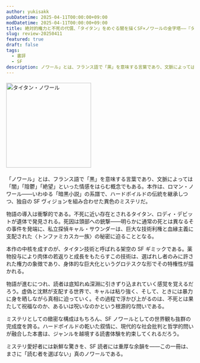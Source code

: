 ```yaml
---
author: yukisakk
pubDatetime: 2025-04-11T00:00:00+09:00
modDatetime: 2025-04-11T00:00:00+09:00
title: 絶対的権力と不死の代償、「タイタン」をめぐる闇を描くSF×ノワールの金字塔——『タイタン・ノワール』
slug: review-20250411
featured: true
draft: false
tags:
  - 書評
  - SF
description: ノワール」とは、フランス語で「黒」を意味する言葉であり、文脈によっては「闇」「陰鬱」「絶望」といった情感をはらむ概念でもある。本作は、ロマン・ノワール——いわゆる「暗黒小説」の系譜で、ハードボイルドの伝統を継承しつつ、独自の SF ヴィジョンを組み合わせた異色のミステリだ。
---
```


<div style="margin: 20px 0">
<a href="https://www.amazon.co.jp/dp/4150124655/ref=nosim?tag=revbooks084-22" class="inline-block" style="margin: 0; padding: 0; border-width: 0;">     
<img class="inline-block" src="https://images-na.ssl-images-amazon.com/images/P/4150124655.09.LZZZZZZZ.jpg" alt="タイタン・ノワール" style="width: 228px; height: auto; border-radius: 0; margin: 0; padding: 0;">
</a>
</div>

「ノワール」とは、フランス語で「黒」を意味する言葉であり、文脈によっては「闇」「陰鬱」「絶望」といった情感をはらむ概念でもある。本作は、ロマン・ノワール——いわゆる「暗黒小説」の系譜で、ハードボイルドの伝統を継承しつつ、独自の SF ヴィジョンを組み合わせた異色のミステリだ。

物語の導入は衝撃的である。不死に近い存在とされるタイタン、ロディ・デビットが遺体で発見される。死因は頭部への銃撃——明らかに通常の死とは異なるその事件を発端に、私立探偵キャル・サウンダーは、巨大な技術利権と血縁主義に支配された〈トンファミカスカ一族〉の秘密に迫ることとなる。

本作の中核を成すのが、タイタン技術と呼ばれる架空の SF ギミックである。薬物投与により肉体の若返りと成長をもたらすこの技術は、選ばれし者のみに許された権力の象徴であり、身体的な巨大化というグロテスクな形でその特権性が描かれる。

物語が進むにつれ、読者は底知れぬ深淵に引きずり込まれていく感覚を覚えるだろう。虚偽と沈黙が支配する世界で、キャルは粘り強く、そして、ときには暴力に身を晒しながら真相に迫っていく。その過程で浮かび上がるのは、不死とは果たして祝福なのか、あるいは呪いなのかという根源的な問いである。

ミステリとしての緻密な構成はもちろん、SF ノワールとしての世界観も抜群の完成度を誇る。ハードボイルドの乾いた叙情に、現代的な社会批判と哲学的問いが融合した本書は、ジャンルを越境する読書体験を約束してくれるだろう。

ミステリ愛好者には新鮮な驚きを、SF 読者には重厚な余韻を——この一冊は、まさに「読む者を選ばない」真のノワールである。
